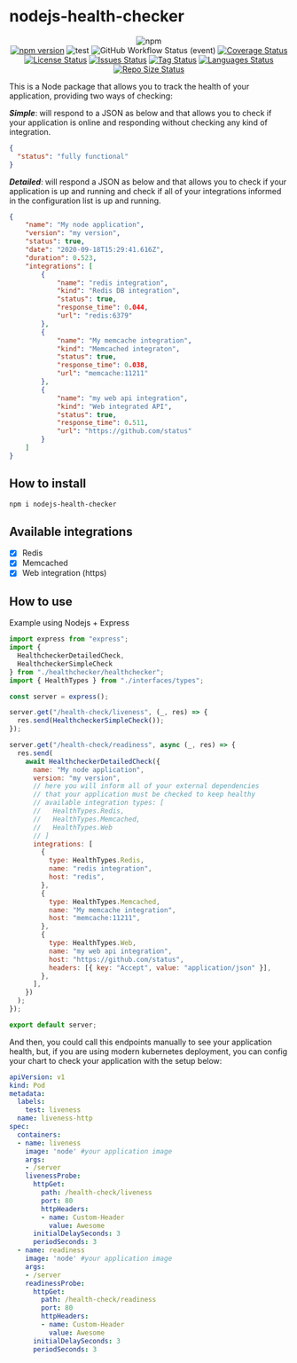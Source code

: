 # nodejs-health-checker

<div align="center">

![npm](https://img.shields.io/npm/dt/nodejs-health-checker?style=for-the-badge)<br>
[![npm version](https://badge.fury.io/js/nodejs-health-checker.svg)](https://badge.fury.io/js/nodejs-health-checker)
![test](https://github.com/gritzkoo/nodejs-health-checker/workflows/test/badge.svg?branch=master)
![GitHub Workflow Status (event)](https://img.shields.io/github/workflow/status/gritzkoo/nodejs-health-checker/test)
[![Coverage Status](https://coveralls.io/repos/github/gritzkoo/nodejs-health-checker/badge.svg?branch=master)](https://coveralls.io/github/gritzkoo/nodejs-health-checker?branch=master)
[![License Status](https://img.shields.io/github/license/gritzkoo/nodejs-health-checker)](https://img.shields.io/github/license/gritzkoo/nodejs-health-checker)
[![Issues Status](https://img.shields.io/github/issues/gritzkoo/nodejs-health-checker)](https://img.shields.io/github/issues/gritzkoo/nodejs-health-checker)
[![Tag Status](https://img.shields.io/github/v/tag/gritzkoo/nodejs-health-checker)](https://img.shields.io/github/v/tag/gritzkoo/nodejs-health-checker)
[![Languages Status](https://img.shields.io/github/languages/count/gritzkoo/nodejs-health-checker)](https://img.shields.io/github/languages/count/gritzkoo/nodejs-health-checker)
[![Repo Size Status](https://img.shields.io/github/repo-size/gritzkoo/nodejs-health-checker)](https://img.shields.io/github/repo-size/gritzkoo/nodejs-health-checker)
</div>

This is a Node package that allows you to track the health of your application, providing two ways of checking:

*__Simple__*: will respond to a JSON as below and that allows you to check if your application is online and responding without checking any kind of integration.

```json
{
  "status": "fully functional"
}
```

*__Detailed__*: will respond a JSON as below and that allows you to check if your application is up and running and check if all of your integrations informed in the configuration list is up and running.

```json
{
    "name": "My node application",
    "version": "my version",
    "status": true,
    "date": "2020-09-18T15:29:41.616Z",
    "duration": 0.523,
    "integrations": [
        {
            "name": "redis integration",
            "kind": "Redis DB integration",
            "status": true,
            "response_time": 0.044,
            "url": "redis:6379"
        },
        {
            "name": "My memcache integration",
            "kind": "Memcached integraton",
            "status": true,
            "response_time": 0.038,
            "url": "memcache:11211"
        },
        {
            "name": "my web api integration",
            "kind": "Web integrated API",
            "status": true,
            "response_time": 0.511,
            "url": "https://github.com/status"
        }
    ]
}
```

## How to install

```sh
npm i nodejs-health-checker
```

## Available integrations

- [x] Redis
- [x] Memcached
- [x] Web integration (https)

## How to use

Example using Nodejs + Express

```javascript
import express from "express";
import {
  HealthcheckerDetailedCheck,
  HealthcheckerSimpleCheck
} from "./healthchecker/healthchecker";
import { HealthTypes } from "./interfaces/types";

const server = express();

server.get("/health-check/liveness", (_, res) => {
  res.send(HealthcheckerSimpleCheck());
});

server.get("/health-check/readiness", async (_, res) => {
  res.send(
    await HealthcheckerDetailedCheck({
      name: "My node application",
      version: "my version",
      // here you will inform all of your external dependencies
      // that your application must be checked to keep healthy
      // available integration types: [
      //   HealthTypes.Redis,
      //   HealthTypes.Memcached,
      //   HealthTypes.Web
      // ]
      integrations: [
        {
          type: HealthTypes.Redis,
          name: "redis integration",
          host: "redis",
        },
        {
          type: HealthTypes.Memcached,
          name: "My memcache integration",
          host: "memcache:11211",
        },
        {
          type: HealthTypes.Web,
          name: "my web api integration",
          host: "https://github.com/status",
          headers: [{ key: "Accept", value: "application/json" }],
        },
      ],
    })
  );
});

export default server;
```

And then, you could call this endpoints manually to see your application health, but, if you are using modern kubernetes deployment, you can config your chart to check your application with the setup below:

```yaml
apiVersion: v1
kind: Pod
metadata:
  labels:
    test: liveness
  name: liveness-http
spec:
  containers:
  - name: liveness
    image: 'node' #your application image
    args:
    - /server
    livenessProbe:
      httpGet:
        path: /health-check/liveness
        port: 80
        httpHeaders:
        - name: Custom-Header
          value: Awesome
      initialDelaySeconds: 3
      periodSeconds: 3
  - name: readiness
    image: 'node' #your application image
    args:
    - /server
    readinessProbe:
      httpGet:
        path: /health-check/readiness
        port: 80
        httpHeaders:
        - name: Custom-Header
          value: Awesome
      initialDelaySeconds: 3
      periodSeconds: 3
```
